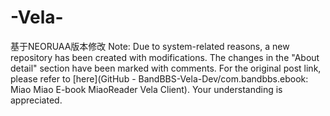 # -Vela-
基于NEORUAA版本修改
Note: Due to system-related reasons, a new repository has been created with modifications. The changes in the "About detail" section have been marked with comments. For the original post link, please refer to [here](GitHub - BandBBS-Vela-Dev/com.bandbbs.ebook: Miao Miao E-book MiaoReader Vela Client). Your understanding is appreciated.
